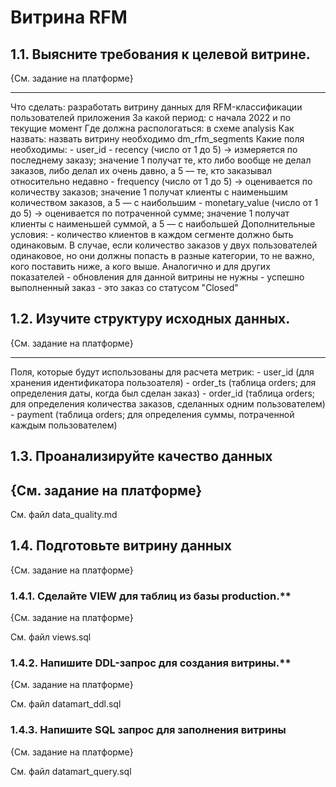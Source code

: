 # Витрина RFM

## 1.1. Выясните требования к целевой витрине.

{См. задание на платформе}

-----------

Что сделать: разработать витрину данных для RFM-классификации пользователей приложения
За какой период: с начала 2022 и по текущие момент
Где должна распологаться: в схеме analysis
Как назвать: назвать витрину необходимо dm_rfm_segments
Какие поля необходимы:
    - user_id
    - recency (число от 1 до 5) -> измеряется по последнему заказу; значение 1 получат те, кто либо вообще не делал заказов, либо делал их очень давно, а 5 — те, кто заказывал относительно недавно
    - frequency (число от 1 до 5) -> оценивается по количеству заказов; значение 1 получат клиенты с наименьшим количеством заказов, а 5 — с наибольшим
    - monetary_value (число от 1 до 5) -> оценивается по потраченной сумме; значение 1 получат клиенты с наименьшей суммой, а 5 — с наибольшей
Дополнительные условия: 
    - количество клиентов в каждом сегменте должно быть одинаковым. В случае, если количество заказов у двух пользователей одинаковое, но они должны попасть в разные категории, то не важно, кого поставить ниже, а кого выше. Аналогично и для других показателей
    - обновления для данной витрины не нужны
    - успешно выполненный заказ - это заказ со статусом "Closed"


## 1.2. Изучите структуру исходных данных.

{См. задание на платформе}

-----------

Поля, которые будут использованы для расчета метрик:
    - user_id (для хранения идентификатора пользоателя)
    - order_ts (таблица orders; для определения даты, когда был сделан заказ)
    - order_id (таблица orders; для определения количества заказов, сделанных одним пользователем)
    - payment (таблица orders; для определения суммы, потраченной каждым пользователем)


## 1.3. Проанализируйте качество данных

{См. задание на платформе}
-----------

См. файл data_quality.md


## 1.4. Подготовьте витрину данных

{См. задание на платформе}

### 1.4.1. Сделайте VIEW для таблиц из базы production.**

{См. задание на платформе}

См. файл views.sql

### 1.4.2. Напишите DDL-запрос для создания витрины.**

{См. задание на платформе}

См. файл datamart_ddl.sql

### 1.4.3. Напишите SQL запрос для заполнения витрины

{См. задание на платформе}

См. файл datamart_query.sql
